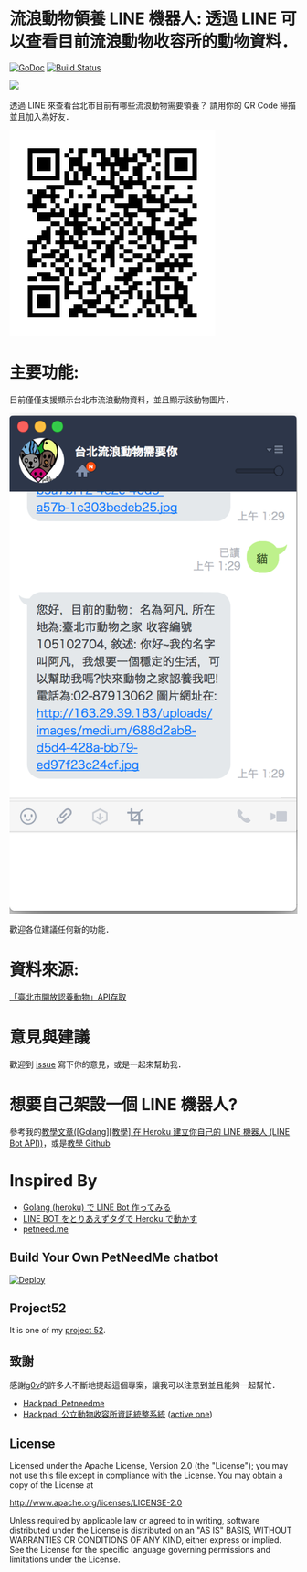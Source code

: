 流浪動物領養 LINE 機器人: 透過 LINE 可以查看目前流浪動物收容所的動物資料．
==============

 [![GoDoc](https://godoc.org/github.com/kkdai/LineBotPetNeedMe?status.svg)](https://godoc.org/github.com/kkdai/LineBotPetNeedMe)  [![Build Status](https://travis-ci.org/kkdai/LineBotPetNeedMe.svg?branch=master)](https://travis-ci.org/kkdai/LineBotPetNeedMe)


![](http://petneed.me/static//img/petNeedme_full_color.png)

透過 LINE 來查看台北市目前有哪些流浪動物需要領養？ 請用你的 QR Code 掃描並且加入為好友．

![](images/QR.png)


主要功能:
=============

目前僅僅支援顯示台北市流浪動物資料，並且顯示該動物圖片．

![](images/LineDialog.png)

歡迎各位建議任何新的功能．

資料來源:
=============

[「臺北市開放認養動物」API存取](http://data.taipei/opendata/datalist/datasetMeta/outboundDesc?id=6a3e862a-e1cb-4e44-b989-d35609559463&rid=f4a75ba9-7721-4363-884d-c3820b0b917c)

意見與建議
=============

歡迎到 [issue](https://github.com/kkdai/LineBotTaipeiPets/issues) 寫下你的意見，或是一起來幫助我．



想要自己架設一個 LINE 機器人?
=============

參考我的[教學文章([Golang][教學] 在 Heroku 建立你自己的 LINE 機器人 (LINE Bot API))](http://www.evanlin.com/create-your-line-bot-golang/)，或是[教學 Github ](https://github.com/kkdai/LineBotTemplate)


Inspired By
=============

- [Golang (heroku) で LINE Bot 作ってみる](http://qiita.com/dongri/items/ba150f04a98e96b160e7)
- [LINE BOT をとりあえずタダで Heroku で動かす](http://qiita.com/yuya_takeyama/items/0660a59d13e2cd0b2516)
- [petneed.me](https://github.com/jsleetw/petneed.me)


Build Your Own PetNeedMe chatbot
---------------

[![Deploy](https://www.herokucdn.com/deploy/button.svg)](https://heroku.com/deploy)

Project52
---------------

It is one of my [project 52](https://github.com/kkdai/project52).


致謝
---------------

感謝[g0v](http://g0v.tw/)的許多人不斷地提起這個專案，讓我可以注意到並且能夠一起幫忙．

- [Hackpad: Petneedme](https://g0v.hackpad.com/ep/pad/static/GOdHRgQpZSL)
- [Hackpad: 公立動物收容所資訊統整系統](https://g0v.hackpad.com/ep/pad/static/JBhVDOPxhxe) ([active one](https://g0v.hackpad.com/JBhVDOPxhxe))


License
---------------

Licensed under the Apache License, Version 2.0 (the "License");
you may not use this file except in compliance with the License.
You may obtain a copy of the License at

http://www.apache.org/licenses/LICENSE-2.0

Unless required by applicable law or agreed to in writing, software
distributed under the License is distributed on an "AS IS" BASIS,
WITHOUT WARRANTIES OR CONDITIONS OF ANY KIND, either express or implied.
See the License for the specific language governing permissions and
limitations under the License.

